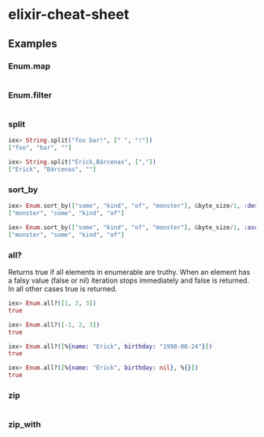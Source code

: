 # elixir-cheat-sheet

## Examples

### Enum.map

```elixir

```

### Enum.filter

```elixir

```

### split

```elixir
iex> String.split("foo bar!", [" ", "!"])
["foo", "bar", ""]
```

```elixir
iex> String.split("Erick,Bárcenas", [","])
["Erick", "Bárcenas", ""]
```
### sort_by

```elixir
iex> Enum.sort_by(["some", "kind", "of", "monster"], &byte_size/1, :desc)
["monster", "some", "kind", "of"]
```

```elixir
iex> Enum.sort_by(["some", "kind", "of", "monster"], &byte_size/1, :asc)
["monster", "some", "kind", "of"]
```

### all?
Returns true if all elements in enumerable are truthy.
When an element has a falsy value (false or nil) iteration stops immediately and false is returned. In all other cases true is returned.

```elixir
iex> Enum.all?([1, 2, 3])
true
```

```elixir
iex> Enum.all?([-1, 2, 3])
true
```

```elixir
iex> Enum.all?([%{name: "Erick", birthday: "1998-08-24"}])
true
```

```elixir
iex> Enum.all?([%{name: "Erick", birthday: nil}, %{}])
true
```

### zip

```elixir

```
### zip_with

```elixir

```

